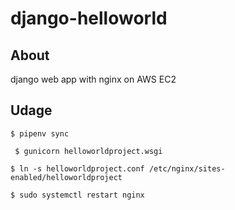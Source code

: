 # django-helloworld

## About

django web app with nginx on AWS EC2

## Udage

`$ pipenv sync`

` $ gunicorn helloworldproject.wsgi`

`$ ln -s helloworldproject.conf /etc/nginx/sites-enabled/helloworldproject`

`$ sudo systemctl restart nginx`
